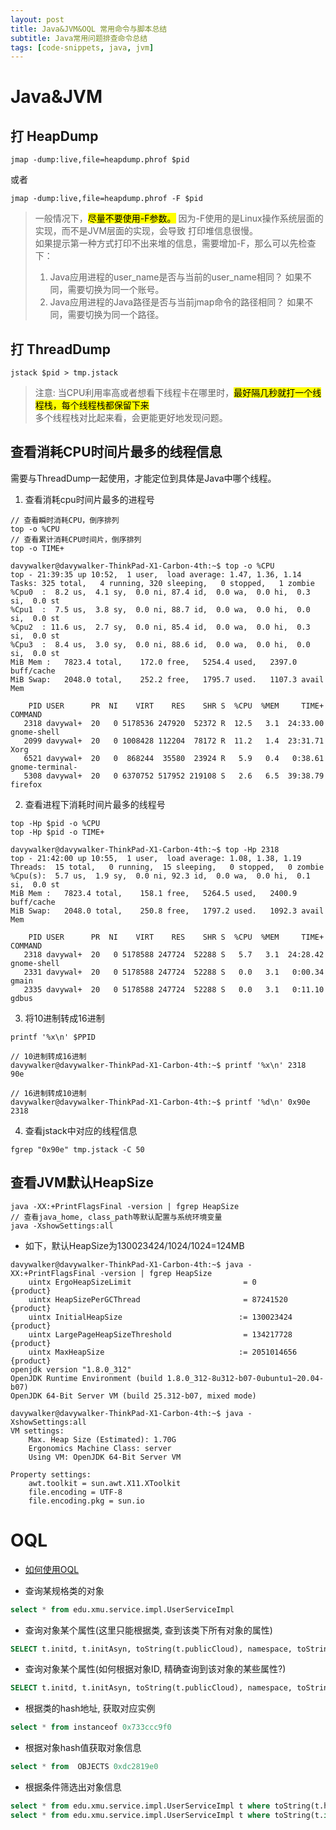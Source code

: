 ```yaml
---
layout: post
title: Java&JVM&OQL 常用命令与脚本总结
subtitle: Java常用问题排查命令总结
tags: [code-snippets, java, jvm]
---
```


# Java&JVM
## 打 HeapDump

```shell
jmap -dump:live,file=heapdump.phrof $pid
```

或者
```shell
jmap -dump:live,file=heapdump.phrof -F $pid
```

> 一般情况下，<mark>尽量不要使用-F参数。</mark> 因为-F使用的是Linux操作系统层面的实现，而不是JVM层面的实现，会导致 打印堆信息很慢。<br/>
> 如果提示第一种方式打印不出来堆的信息，需要增加-F，那么可以先检查下：
> 1. Java应用进程的user_name是否与当前的user_name相同？ 如果不同，需要切换为同一个账号。
> 2. Java应用进程的Java路径是否与当前jmap命令的路径相同？ 如果不同，需要切换为同一个路径。


## 打 ThreadDump

```shell
jstack $pid > tmp.jstack
```

> 注意: 当CPU利用率高或者想看下线程卡在哪里时，<mark>最好隔几秒就打一个线程栈，每个线程栈都保留下来</mark> <br/>
> 多个线程栈对比起来看，会更能更好地发现问题。


## 查看消耗CPU时间片最多的线程信息
需要与ThreadDump一起使用，才能定位到具体是Java中哪个线程。

1. 查看消耗cpu时间片最多的进程号
```shell
// 查看瞬时消耗CPU，倒序排列
top -o %CPU
// 查看累计消耗CPU时间片，倒序排列
top -o TIME+
```

```shell
davywalker@davywalker-ThinkPad-X1-Carbon-4th:~$ top -o %CPU
top - 21:39:35 up 10:52,  1 user,  load average: 1.47, 1.36, 1.14
Tasks: 325 total,   4 running, 320 sleeping,   0 stopped,   1 zombie
%Cpu0  :  8.2 us,  4.1 sy,  0.0 ni, 87.4 id,  0.0 wa,  0.0 hi,  0.3 si,  0.0 st
%Cpu1  :  7.5 us,  3.8 sy,  0.0 ni, 88.7 id,  0.0 wa,  0.0 hi,  0.0 si,  0.0 st
%Cpu2  : 11.6 us,  2.7 sy,  0.0 ni, 85.4 id,  0.0 wa,  0.0 hi,  0.3 si,  0.0 st
%Cpu3  :  8.4 us,  3.0 sy,  0.0 ni, 88.6 id,  0.0 wa,  0.0 hi,  0.0 si,  0.0 st
MiB Mem :   7823.4 total,    172.0 free,   5254.4 used,   2397.0 buff/cache
MiB Swap:   2048.0 total,    252.2 free,   1795.7 used.   1107.3 avail Mem 

    PID USER      PR  NI    VIRT    RES    SHR S  %CPU  %MEM     TIME+ COMMAND                                      
   2318 davywal+  20   0 5178536 247920  52372 R  12.5   3.1  24:33.00 gnome-shell                                  
   2099 davywal+  20   0 1008428 112204  78172 R  11.2   1.4  23:31.71 Xorg                                         
   6521 davywal+  20   0  868244  35580  23924 R   5.9   0.4   0:38.61 gnome-terminal-                              
   5308 davywal+  20   0 6370752 517952 219108 S   2.6   6.5  39:38.79 firefox                                      
```

2. 查看进程下消耗时间片最多的线程号

```shell
top -Hp $pid -o %CPU
top -Hp $pid -o TIME+
```

```shell
davywalker@davywalker-ThinkPad-X1-Carbon-4th:~$ top -Hp 2318
top - 21:42:00 up 10:55,  1 user,  load average: 1.08, 1.38, 1.19
Threads:  15 total,   0 running,  15 sleeping,   0 stopped,   0 zombie
%Cpu(s):  5.7 us,  1.9 sy,  0.0 ni, 92.3 id,  0.0 wa,  0.0 hi,  0.1 si,  0.0 st
MiB Mem :   7823.4 total,    158.1 free,   5264.5 used,   2400.9 buff/cache
MiB Swap:   2048.0 total,    250.8 free,   1797.2 used.   1092.3 avail Mem 

    PID USER      PR  NI    VIRT    RES    SHR S  %CPU  %MEM     TIME+ COMMAND                                      
   2318 davywal+  20   0 5178588 247724  52288 S   5.7   3.1  24:28.42 gnome-shell                                  
   2331 davywal+  20   0 5178588 247724  52288 S   0.0   3.1   0:00.34 gmain                                        
   2335 davywal+  20   0 5178588 247724  52288 S   0.0   3.1   0:11.10 gdbus                                        
```

3. 将10进制转成16进制
```shell
printf '%x\n' $PPID
```

```shell
// 10进制转成16进制
davywalker@davywalker-ThinkPad-X1-Carbon-4th:~$ printf '%x\n' 2318
90e

// 16进制转成10进制
davywalker@davywalker-ThinkPad-X1-Carbon-4th:~$ printf '%d\n' 0x90e
2318
```

4. 查看jstack中对应的线程信息

```shell
fgrep "0x90e" tmp.jstack -C 50
```

## 查看JVM默认HeapSize

```shell
java -XX:+PrintFlagsFinal -version | fgrep HeapSize
// 查看java_home, class_path等默认配置与系统环境变量
java -XshowSettings:all
```

- 如下，默认HeapSize为130023424/1024/1024=124MB
```shell
davywalker@davywalker-ThinkPad-X1-Carbon-4th:~$ java -XX:+PrintFlagsFinal -version | fgrep HeapSize
    uintx ErgoHeapSizeLimit                         = 0                                   {product}
    uintx HeapSizePerGCThread                       = 87241520                            {product}
    uintx InitialHeapSize                          := 130023424                           {product}
    uintx LargePageHeapSizeThreshold                = 134217728                           {product}
    uintx MaxHeapSize                              := 2051014656                          {product}
openjdk version "1.8.0_312"
OpenJDK Runtime Environment (build 1.8.0_312-8u312-b07-0ubuntu1~20.04-b07)
OpenJDK 64-Bit Server VM (build 25.312-b07, mixed mode)
```

```shell
davywalker@davywalker-ThinkPad-X1-Carbon-4th:~$ java -XshowSettings:all
VM settings:
    Max. Heap Size (Estimated): 1.70G
    Ergonomics Machine Class: server
    Using VM: OpenJDK 64-Bit Server VM

Property settings:
    awt.toolkit = sun.awt.X11.XToolkit
    file.encoding = UTF-8
    file.encoding.pkg = sun.io
```


# OQL
- [如何使用OQL](https://wiki.eclipse.org/MemoryAnalyzer/OQL)

-  查询某规格类的对象
```sql
select * from edu.xmu.service.impl.UserServiceImpl
```

- 查询对象某个属性(这里只能根据类, 查到该类下所有对象的属性)
```sql
SELECT t.initd, t.initAsyn, toString(t.publicCloud), namespace, toString(t.regionId), toString(t.useNuwa), toString(t.nuwaConfigDns), toString(t.nuwaCluster), toString(t.rootPath) FROM edu.xmu.service.impl.UserServiceImpl t
```

- 查询对象某个属性(如何根据对象ID, 精确查询到该对象的某些属性?)
```sql
SELECT t.initd, t.initAsyn, toString(t.publicCloud), namespace, toString(t.regionId), toString(t.useNuwa), toString(t.nuwaConfigDns), toString(t.nuwaCluster), toString(t.rootPath) FROM OBJECTS 0x7480633e0 t
```

- 根据类的hash地址, 获取对应实例
```sql
select * from instanceof 0x733ccc9f0
```

- 根据对象hash值获取对象信息
```sql
select * from  OBJECTS 0xdc2819e0
```

- 根据条件筛选出对象信息
```sql
select * from edu.xmu.service.impl.UserServiceImpl t where toString(t.hostType)="ddh.ebmec3metest"
select * from edu.xmu.service.impl.UserServiceImpl t where toString(t.id)="28745-27"
```


